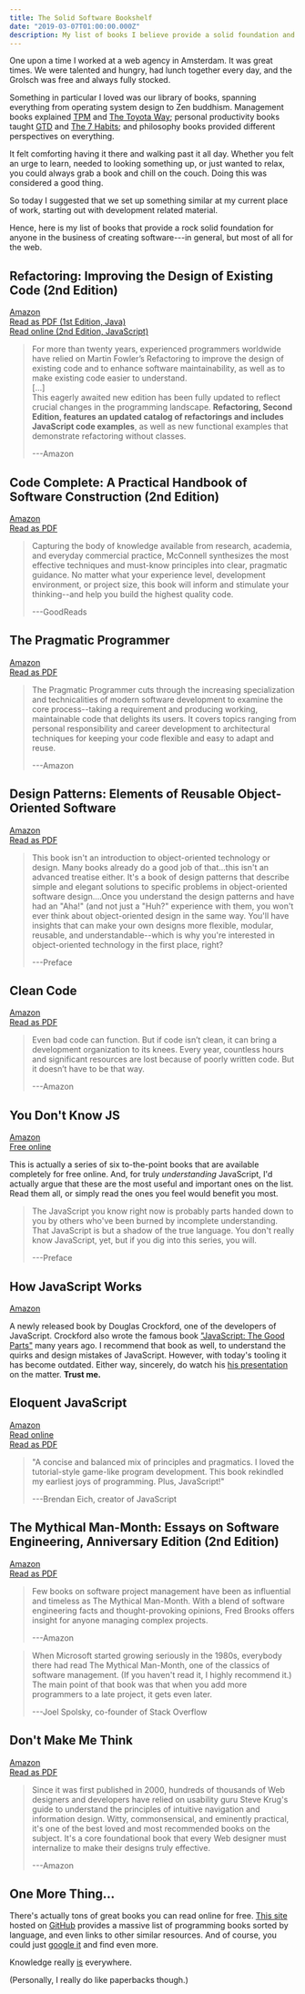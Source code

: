 ```yaml
---
title: The Solid Software Bookshelf
date: "2019-03-07T01:00:00.000Z"
description: My list of books I believe provide a solid foundation and are great reads for anyone in the business of creating software. And maybe some other goodies I found online.
---
```


One upon a time I worked at a web agency in Amsterdam. It was great times. We were talented and hungry, had lunch together every day, and the Grolsch was free and always fully stocked.

Something in particular I loved was our library of books, spanning everything from operating system design to Zen buddhism. Management books explained [TPM](https://en.wikipedia.org/wiki/Total_productive_maintenance) and [The Toyota Way](https://en.wikipedia.org/wiki/The_Toyota_Way); personal productivity books taught [GTD](https://en.wikipedia.org/wiki/Getting_Things_Done) and [The 7 Habits](https://en.wikipedia.org/wiki/The_7_Habits_of_Highly_Effective_People); and philosophy books provided different perspectives on everything.

It felt comforting having it there and walking past it all day. Whether you felt an urge to learn, needed to looking something up, or just wanted to relax, you could always grab a book and chill on the couch. Doing this was considered a good thing.

So today I suggested that we set up something similar at my current place of work, starting out with development related material.

Hence, here is my list of books that provide a rock solid foundation for anyone in the business of creating software---in general, but most of all for the web.

## Refactoring: Improving the Design of Existing Code (2nd Edition)

[Amazon](https://www.amazon.com/Refactoring-Improving-Existing-Addison-Wesley-Signature/dp/0134757599)  
[Read as PDF (1st Edition, Java)](https://github.com/PegasusWang/books-1/blob/master/software-development/Refactoring%20%20Improving%20the%20Design%20of%20Existing%20Code.pdf)  
[Read online (2nd Edition, JavaScript)](https://booksvooks.com/nonscrolablepdf/refactoring-improving-the-design-of-existing-code-pdf.html)

> For more than twenty years, experienced programmers worldwide have relied on Martin Fowler’s Refactoring to improve the design of existing code and to enhance software maintainability, as well as to make existing code easier to understand.  
> [...]  
> This eagerly awaited new edition has been fully updated to reflect crucial changes in the programming landscape. **Refactoring, Second Edition, features an updated catalog of refactorings and includes JavaScript code examples**, as well as new functional examples that demonstrate refactoring without classes.
>
> ---Amazon


## Code Complete: A Practical Handbook of Software Construction (2nd Edition)

[Amazon](https://www.amazon.com/Code-Complete-Practical-Handbook-Construction/dp/0735619670)  
[Read as PDF](https://github.com/yiailake/book/blob/master/%5BPROGRAMMING%5D%5BClean%20Code%20by%20Robert%20C%20Martin%5D.pdf)

> Capturing the body of knowledge available from research, academia, and everyday commercial practice, McConnell synthesizes the most effective techniques and must-know principles into clear, pragmatic guidance. No matter what your experience level, development environment, or project size, this book will inform and stimulate your thinking--and help you build the highest quality code.
>
> ---GoodReads

## The Pragmatic Programmer

[Amazon](https://www.amazon.com/Pragmatic-Programmer-Journeyman-Master/dp/020161622X)  
[Read as PDF](https://github.com/PegasusWang/books-1/blob/master/software-development/The%20Pragmatic%20Programmer.pdf)

> The Pragmatic Programmer cuts through the increasing specialization and technicalities of modern software development to examine the core process--taking a requirement and producing working, maintainable code that delights its users. It covers topics ranging from personal responsibility and career development to architectural techniques for keeping your code flexible and easy to adapt and reuse.
>
> ---Amazon

## Design Patterns: Elements of Reusable Object-Oriented Software

[Amazon](https://www.amazon.com/dp/0201633612/?tag=stackoverfl08-20)  
[Read as PDF](http://www.javier8a.com/itc/bd1/articulo.pdf)

> This book isn't an introduction to object-oriented technology or design. Many books already do a good job of that...this isn't an advanced treatise either. It's a book of design patterns that describe simple and elegant solutions to specific problems in object-oriented software design....Once you understand the design patterns and have had an "Aha!" (and not just a "Huh?" experience with them, you won't ever think about object-oriented design in the same way. You'll have insights that can make your own designs more flexible, modular, reusable, and understandable--which is why you're interested in object-oriented technology in the first place, right?
>
> ---Preface

## Clean Code

[Amazon](https://www.amazon.com/Clean-Code-Handbook-Software-Craftsmanship/dp/0132350882)  
[Read as PDF](https://github.com/PegasusWang/books-1/blob/master/software-development/Clean%20Code.pdf)

> Even bad code can function. But if code isn’t clean, it can bring a development organization to its knees. Every year, countless hours and significant resources are lost because of poorly written code. But it doesn’t have to be that way.
>
> ---Amazon

## You Don't Know JS

[Amazon](https://www.amazon.com/gp/bookseries/B01N9EBP9V)  
[Free online](https://github.com/getify/You-Dont-Know-JS)

This is actually a series of six to-the-point books that are available completely for free online. And, for truly *understanding* JavaScript, I'd actually argue that these are the most useful and important ones on the list. Read them all, or simply read the ones you feel would benefit you most.

> The JavaScript you know right now is probably parts handed down to you by others who've been burned by incomplete understanding. That JavaScript is but a shadow of the true language. You don't really know JavaScript, yet, but if you dig into this series, you will.
>
> ---Preface

## How JavaScript Works

[Amazon](https://www.amazon.com/How-JavaScript-Works-Douglas-Crockford/dp/1949815005)

A newly released book by Douglas Crockford, one of the developers of JavaScript. Crockford also wrote the famous book ["JavaScript: The Good Parts"](https://andersonguelphjs.github.io/OReilly_JavaScript_The_Good_Parts_May_2008.pdf) many years ago. I recommend that book as well, to understand the quirks and design mistakes of JavaScript. However, with today's tooling it has become outdated. Either way, sincerely, do watch his [his presentation](https://www.youtube.com/watch?v=hQVTIJBZook) on the matter. **Trust me.**

## Eloquent JavaScript
[Amazon](https://www.amazon.com/Eloquent-JavaScript-3rd-Introduction-Programming/dp/1593279507)  
[Read online](https://eloquentjavascript.net/)  
[Read as PDF](https://eloquentjavascript.net/Eloquent_JavaScript.pdf)

> "A concise and balanced mix of principles and pragmatics. I loved the tutorial-style game-like program development. This book rekindled my earliest joys of programming. Plus, JavaScript!"
>
> ---Brendan Eich, creator of JavaScript

## The Mythical Man-Month: Essays on Software Engineering, Anniversary Edition (2nd Edition)

[Amazon](https://www.amazon.com/Mythical-Man-Month-Software-Engineering-Anniversary/dp/0201835959)  
[Read as PDF](http://digilib.stmik-banjarbaru.ac.id/data.bc/23.%20Addison%20Wesley%20Series/Addison.Wesley.The.Mythical.Man.Month.Essays.On.Software.Eng.pdf)

> Few books on software project management have been as influential and timeless as The Mythical Man-Month. With a blend of software engineering facts and thought-provoking opinions, Fred Brooks offers insight for anyone managing complex projects.
>
> ---Amazon

> When Microsoft started growing seriously in the 1980s, everybody there had read The Mythical Man-Month, one of the classics of software management. (If you haven't read it, I highly recommend it.) The main point of that book was that when you add more programmers to a late project, it gets even later.
>
> ---Joel Spolsky, co-founder of Stack Overflow

## Don't Make Me Think

[Amazon](https://www.amazon.com/dp/0321965515)  
[Read as PDF](http://ptgmedia.pearsoncmg.com/images/9780321965516/samplepages/0321965515.pdf)  

> Since it was first published in 2000, hundreds of thousands of Web designers and developers have relied on usability guru Steve Krug's guide to understand the principles of intuitive navigation and information design. Witty, commonsensical, and eminently practical, it's one of the best loved and most recommended books on the subject. It's a core foundational book that every Web designer must internalize to make their designs truly effective.
>
> ---Amazon

## One More Thing...

There's actually tons of great books you can read online for free. [This site](https://ebookfoundation.github.io/free-programming-books/) hosted on [GitHub](https://github.com/EbookFoundation/free-programming-books) provides a massive list of programming books sorted by language, and even links to other similar resources. And of course, you could just [google it](https://www.google.com/search?client=firefox-b-d&q=free+online+programming+books) and find even more.

Knowledge really [is](https://github.com/yiailake/book) everywhere.

(Personally, I really do like paperbacks though.)

